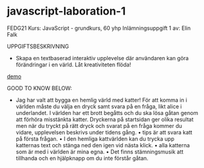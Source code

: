 # javascript-laboration-1

FEDG21
Kurs: JavaScript - grundkurs, 60 yhp
Inlämningsuppgift 1 av: Elin Falk

UPPGIFTSBESKRIVNING

- Skapa en textbaserad interaktiv upplevelse där användaren kan göra förändringar i en värld. Låt kreativiteten flöda!

[demo](https://falkelin.github.io/javascript-laboration-1/)

GOOD TO KNOW BELOW:

- Jag har valt att bygga en hemlig värld med katter!
  För att komma in i världen måste du välja en dryck samt svara på en fråga, likt alice i underlandet. I världen har ett brott begåtts och du ska lösa gåtan genom att förhöra misstänkta katter. Dryckerna på startsidan ger olika resultat men när du tryckt på rätt dryck och svarat på en fråga kommer du vidare, upplevelsen beskrivs under tidens gång.
  • tips är att svara katt på första frågan.
  • I den hemliga kattvärlden kan du trycka upp katternas text och stänga ned den igen vid nästa klick.
  • alla katterna som är med i världen är mina egna.
  • Det finns stämningsmusik att tillhanda och en hjälpknapp om du inte förstår gåtan.
